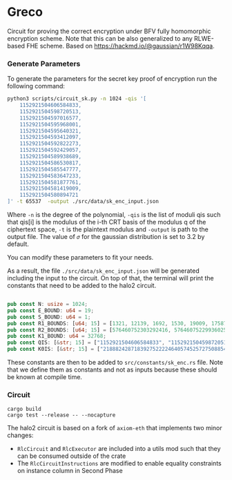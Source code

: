 # Greco

Circuit for proving the correct encryption under BFV fully homomorphic encryption scheme. Note that this can be also generalized to any RLWE-based FHE scheme. Based on https://hackmd.io/@gaussian/r1W98Kqqa.

### Generate Parameters

To generate the parameters for the secret key proof of encryption run the following command:

```bash
python3 scripts/circuit_sk.py -n 1024 -qis '[                                                   
    1152921504606584833,
    1152921504598720513,
    1152921504597016577,
    1152921504595968001,
    1152921504595640321,
    1152921504593412097,
    1152921504592822273,
    1152921504592429057,
    1152921504589938689,
    1152921504586530817,
    1152921504585547777,
    1152921504583647233,
    1152921504581877761,
    1152921504581419009,
    1152921504580894721
]' -t 65537  -output ./src/data/sk_enc_input.json
```

Where `-n` is the degree of the polynomial, `-qis` is the list of moduli qis such that qis[i] is the modulus of the i-th CRT basis of the modulus q of the ciphertext space, `-t` is the plaintext modulus and `-output` is path to the output file. The value of `𝜎` for the gaussian distribution is set to 3.2 by default.

You can modify these parameters to fit your needs.

As a result, the file `./src/data/sk_enc_input.json` will be generated including the input to the circuit. On top of that, the terminal will print the constants that need to be added to the halo2 circuit.

```rust

pub const N: usize = 1024;
pub const E_BOUND: u64 = 19;
pub const S_BOUND: u64 = 1;
pub const R1_BOUNDS: [u64; 15] = [1321, 12139, 1692, 1530, 19009, 17587, 3417, 15539, 24450, 19013, 24041, 5934, 31437, 16662, 15909];
pub const R2_BOUNDS: [u64; 15] = [576460752303292416, 576460752299360256, 576460752298508288, 576460752297984000, 576460752297820160, 576460752296706048, 576460752296411136, 576460752296214528, 576460752294969344, 576460752293265408, 576460752292773888, 576460752291823616, 576460752290938880, 576460752290709504, 576460752290447360];
pub const K1_BOUND: u64 = 32768;
pub const QIS: [&str; 15] = ["1152921504606584833", "1152921504598720513", "1152921504597016577", "1152921504595968001", "1152921504595640321", "1152921504593412097", "1152921504592822273", "1152921504592429057", "1152921504589938689", "1152921504586530817", "1152921504585547777", "1152921504583647233", "1152921504581877761", "1152921504581419009", "1152921504580894721"];
pub const K0IS: [&str; 15] = ["21888242871839275222246405745257275088548364400416034343698175722853110577582", "21888242871839275222246405745257275088548364400416034343697795104123637376298", "21888242871839275222246405745257275088548364400416034343698162687242159650505", "21888242871839275222246405745257275088548364400416034343698168387023466264589", "21888242871839275222246405745257275088548364400416034343697553391175637430142", "21888242871839275222246405745257275088548364400416034343697603422589329635994", "21888242871839275222246405745257275088548364400416034343698101995126395496783", "21888242871839275222246405745257275088548364400416034343697675479083872324250", "21888242871839275222246405745257275088548364400416034343697361955928178181372", "21888242871839275222246405745257275088548364400416034343697553250440301670262", "21888242871839275222246405745257275088548364400416034343697376346116788602926", "21888242871839275222246405745257275088548364400416034343698013419821216355748", "21888242871839275222246405745257275088548364400416034343697116144063382163047", "21888242871839275222246405745257275088548364400416034343697635967636919321044", "21888242871839275222246405745257275088548364400416034343697662478656761857975"];
```

These constants are then to be added to `src/constants/sk_enc.rs` file. Note that we define them as constants and not as inputs because these should be known at compile time.

### Circuit

```
cargo build
cargo test --release -- --nocapture
```

The halo2 circuit is based on a fork of `axiom-eth` that implements two minor changes:

- `RlcCircuit` and `RlcExecutor` are included into a utils mod such that they can be consumed outside of the crate 
- The `RlcCircuitInstructions` are modified to enable equality constraints on instance column in Second Phase
